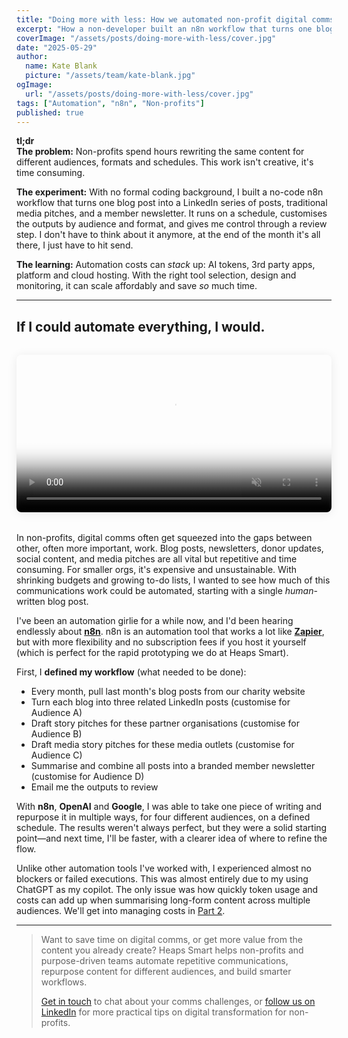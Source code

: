 ```yaml
---
title: "Doing more with less: How we automated non-profit digital comms using n8n"
excerpt: "How a non-developer built an n8n workflow that turns one blog post into multiple communications, customised by audience and format."
coverImage: "/assets/posts/doing-more-with-less/cover.jpg"
date: "2025-05-29"
author:
  name: Kate Blank
  picture: "/assets/team/kate-blank.jpg"
ogImage:
  url: "/assets/posts/doing-more-with-less/cover.jpg"
tags: ["Automation", "n8n", "Non-profits"]
published: true
---
```


**tl;dr**  
**The problem:** Non-profits spend hours rewriting the same content for different audiences, formats and schedules. This work isn't creative, it's time consuming.

**The experiment:** With no formal coding background, I built a no-code n8n workflow that turns one blog post into a LinkedIn series of posts, traditional media pitches, and a member newsletter. It runs on a schedule, customises the outputs by audience and format, and gives me control through a review step. I don't have to think about it anymore, at the end of the month it's all there, I just have to hit send. 

**The learning:** Automation costs can *stack* up: AI tokens, 3rd party apps, platform and cloud hosting. With the right tool selection, design and monitoring, it can scale affordably and save *so* much time. 

---

## If I could automate everything, I would.

<video autoplay muted loop playsinline poster="/assets/posts/doing-more-with-less/cover.jpg" style="display: block; width: 100%; margin: 2rem 0; border-radius: 0.5rem; box-shadow: 0 2px 16px rgba(0,0,0,0.08);">
  <source src="/assets/posts/doing-more-with-less/digital-comms-automation.mp4" type="video/mp4" />
</video>

In non-profits, digital comms often get squeezed into the gaps between other, often more important, work. Blog posts, newsletters, donor updates, social content, and media pitches are all vital but repetitive and time consuming. For smaller orgs, it's expensive and unsustainable. With shrinking budgets and growing to-do lists, I wanted to see how much of this communications work could be automated, starting with a single *human*-written blog post.

I've been an automation girlie for a while now, and I'd been hearing endlessly about [**n8n**](https://n8n.io/). n8n is an automation tool that works a lot like [**Zapier**](https://zapier.com/), but with more flexibility and no subscription fees if you host it yourself (which is perfect for the rapid prototyping we do at Heaps Smart).

First, I **defined my workflow** (what needed to be done):

* Every month, pull last month's blog posts from our charity website  
* Turn each blog into three related LinkedIn posts (customise for Audience A)  
* Draft story pitches for these partner organisations (customise for Audience B)  
* Draft media story pitches for these media outlets (customise for Audience C)  
* Summarise and combine all posts into a branded member newsletter (customise for Audience D)  
* Email me the outputs to review

With **n8n**, **OpenAI** and **Google**, I was able to take one piece of writing and repurpose it in multiple ways, for four different audiences, on a defined schedule. The results weren't always perfect, but they were a solid starting point—and next time, I'll be faster, with a clearer idea of where to refine the flow.

Unlike other automation tools I've worked with, I experienced almost no blockers or failed executions. This was almost entirely due to my using ChatGPT as my copilot. The only issue was how quickly token usage and costs can add up when summarising long-form content across multiple audiences. We'll get into managing costs in [Part 2](https://heaps-smart.com/posts/doing-more-with-less-part-2/).

---

> Want to save time on digital comms, or get more value from the content you already create? Heaps Smart helps non-profits and purpose-driven teams automate repetitive communications, repurpose content for different audiences, and build smarter workflows.
>
> [Get in touch](https://heaps-smart.com/contact) to chat about your comms challenges, or [follow us on LinkedIn](https://www.linkedin.com/company/heaps-smart/) for more practical tips on digital transformation for non-profits.



